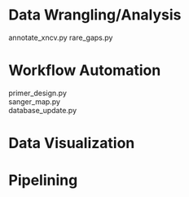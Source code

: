 # Data Wrangling/Analysis
annotate_xncv.py 
rare_gaps.py  

# Workflow Automation
primer_design.py  
sanger_map.py  
database_update.py  

# Data Visualization

# Pipelining
